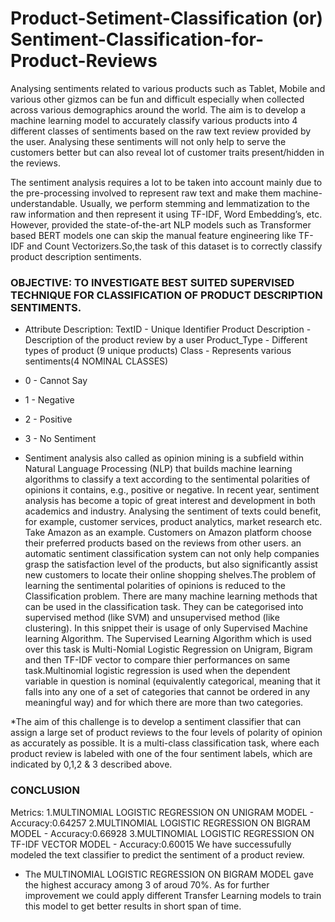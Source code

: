 # Product-Setiment-Classification (or) Sentiment-Classification-for-Product-Reviews

Analysing sentiments related to various products such as Tablet, Mobile and various other gizmos can be fun and difficult especially when collected across various demographics around the world. The aim is to develop a machine learning model to accurately classify various products into 4 different classes of sentiments based on the raw text review provided by the user. Analysing these sentiments will not only help to serve the customers better but can also reveal lot of customer traits present/hidden in the reviews.

The sentiment analysis requires a lot to be taken into account mainly due to the pre-processing involved to represent raw text and make them machine-understandable. Usually, we perform stemming and lemmatization to the raw information and then represent it using TF-IDF, Word Embedding’s, etc. However, provided the state-of-the-art NLP models such as Transformer based BERT models one can skip the manual feature engineering like TF-IDF and Count Vectorizers.So,the task of this dataset is to correctly classify product description sentiments.

### OBJECTIVE: TO INVESTIGATE BEST SUITED SUPERVISED TECHNIQUE FOR CLASSIFICATION OF PRODUCT DESCRIPTION SENTIMENTS.

* Attribute Description:
TextID - Unique Identifier Product 
Description - Description of the product review by a user
Product_Type - Different types of product (9 unique products)
Class - Represents various sentiments(4 NOMINAL CLASSES)

* 0 - Cannot Say
* 1 - Negative
* 2 - Positive
* 3 - No Sentiment


* Sentiment analysis also called as opinion mining is a subfield within Natural Language Processing (NLP) that builds machine learning algorithms to classify a text according to the sentimental polarities of opinions it contains, e.g., positive or negative. In recent year, sentiment analysis has become a topic of great interest and development in both academics and industry. Analysing the sentiment of texts could benefit, for example, customer services, product analytics, market research etc. Take Amazon as an example. Customers on Amazon platform choose their preferred products based on the reviews from other users. an automatic sentiment classification system can not only help companies grasp the satisfaction level of the products, but also significantly assist new customers to locate their online shopping shelves.The problem of learning the sentimental polarities of opinions is reduced to the Classification problem. There are many machine learning methods that can be used in the classification task. They can be categorised into supervised method (like SVM) and unsupervised method (like clustering). In this snippet their is usage of only Supervised Machine learning Algorithm.
The Supervised Learning Algorithm which is used over this task is Multi-Nomial Logistic Regression on Unigram, Bigram and then TF-IDF vector to compare thier performances on same task.Multinomial logistic regression is used when the dependent variable in question is nominal (equivalently categorical, meaning that it falls into any one of a set of categories that cannot be ordered in any meaningful way) and for which there are more than two categories.

*The aim of this challenge is to develop a sentiment classifier that can assign a large set of product reviews to the four levels of polarity of opinion as accurately as possible. It is a multi-class classification task, where each product review is labeled with one of the four sentiment labels, which are indicated by 0,1,2 & 3 described above.

### CONCLUSION
Metrics:
1.MULTINOMIAL LOGISTIC REGRESSION ON UNIGRAM MODEL - Accuracy:0.64257
2.MULTINOMIAL LOGISTIC REGRESSION ON BIGRAM MODEL - Accuracy:0.66928
3.MULTINOMIAL LOGISTIC REGRESSION ON TF-IDF VECTOR MODEL - Accuracy:0.60015
We have successufully modeled the text classifier to predict the sentiment of a product review.
* The MULTINOMIAL LOGISTIC REGRESSION ON BIGRAM MODEL gave the highest accuracy among 3 of aroud 70%.
As for further improvement we could apply different Transfer Learning models to train this model to get better results in short span of time.
